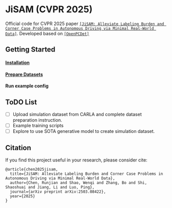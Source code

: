 # JiSAM (CVPR 2025)

Official code for CVPR 2025 paper [`[JiSAM: Alleviate Labeling Burden and Corner Case Problems in Autonomous Driving via Minimal Real-World Data]`](https://arxiv.org/abs/2503.08422). Developed based on [`[OpenPCDet]`](https://github.com/open-mmlab/OpenPCDet)

## Getting Started

#### [Installation](./docs/INSTALL.md)

#### [Prepare Datasets](./docs/PREPARE_DATASETS.md)

#### Run example config

## ToDO List

- [ ] Upload simulation dataset from CARLA and complete dataset preparation instruction.
- [ ] Example training scripts
- [ ] Explore to use SOTA generative model to create simulation dataset.

## Citation 
If you find this project useful in your research, please consider cite:

```
@article{chen2025jisam,
  title={JiSAM: Alleviate Labeling Burden and Corner Case Problems in Autonomous Driving via Minimal Real-World Data},
  author={Chen, Runjian and Shao, Wenqi and Zhang, Bo and Shi, Shaoshuai and Jiang, Li and Luo, Ping},
  journal={arXiv preprint arXiv:2503.08422},
  year={2025}
}
```
